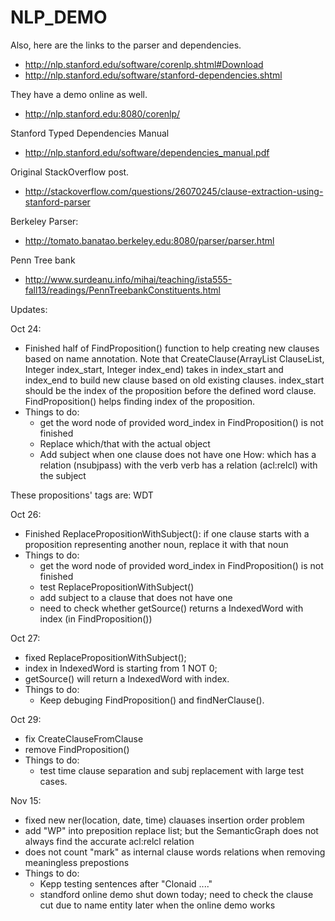 # NLP_DEMO

Also, here are the links to the parser and dependencies. 

- http://nlp.stanford.edu/software/corenlp.shtml#Download
- http://nlp.stanford.edu/software/stanford-dependencies.shtml

They have a demo online as well.
- http://nlp.stanford.edu:8080/corenlp/

Stanford Typed Dependencies Manual
- http://nlp.stanford.edu/software/dependencies_manual.pdf

Original StackOverflow post.
- http://stackoverflow.com/questions/26070245/clause-extraction-using-stanford-parser

Berkeley Parser:
- http://tomato.banatao.berkeley.edu:8080/parser/parser.html

Penn Tree bank
- http://www.surdeanu.info/mihai/teaching/ista555-fall13/readings/PennTreebankConstituents.html

Updates:

Oct 24:
- Finished half of FindProposition() function to help creating new clauses based on name annotation.
Note that CreateClause(ArrayList<Clause> ClauseList, Integer index_start, Integer index_end) takes in 
index_start and index_end to build new clause based on old existing clauses. index_start should be the 
index of the proposition before the defined word clause. FindProposition() helps finding index of the 
proposition.
- Things to do:
  - get the word node of provided word_index in FindProposition() is not finished
  - Replace which/that with the actual object
  - Add subject when one clause does not have one
  How: which has a relation (nsubjpass) with the verb
  verb has a relation (acl:relcl) with the subject 

These propositions' tags are:
WDT

Oct 26:
- Finished ReplacePropositionWithSubject(): if one clause starts with a proposition representing another noun, replace it with that noun
- Things to do:
  - get the word node of provided word_index in FindProposition() is not finished
  - test ReplacePropositionWithSubject()
  - add subject to a clause that does not have one
  - need to check whether getSource() returns a IndexedWord with index (in FindProposition())


Oct 27:
- fixed ReplacePropositionWithSubject(); 
- index in IndexedWord is starting from 1 NOT 0;
- getSource() will return a IndexedWord with index.
- Things to do:
  - Keep debuging FindProposition() and findNerClause().

Oct 29:
- fix CreateClauseFromClause
- remove FindProposition()
- Things to do:
  - test time clause separation and subj replacement with large test cases.

Nov 15:
- fixed new ner(location, date, time) clauases insertion order problem
- add "WP" into preposition replace list; but the SemanticGraph does not always find the accurate acl:relcl relation
- does not count "mark" as internal clause words relations when removing meaningless prepostions
- Things to do:
  - Kepp testing sentences after "Clonaid ...."
  - standford online demo shut down today; need to check the clause cut due to name entity later when the online demo works
